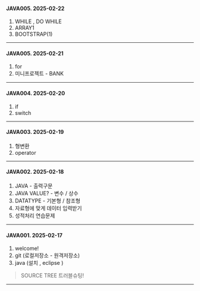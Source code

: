 
#### JAVA005. 2025-02-22  
 1.  WHILE , DO WHILE
 2.  ARRAY1
 3.  BOOTSTRAP(1)
---




#### JAVA005. 2025-02-21  
 1.  for
 2.  미니프로젝트 - BANK 
    

---





#### JAVA004. 2025-02-20    
 1. if
 2. switch 
    

---




#### JAVA003. 2025-02-19    
 1. 형변환
 2. operator 
    

---


#### JAVA002. 2025-02-18    
 1. JAVA - 출력구문
 2. JAVA VALUE?  - 변수 / 상수
 3. DATATYPE - 기본형 / 참조형
 4. 자료형에 맞게 데이터 입력받기
 5. 성적처리 연습문제
    

---

#### JAVA001. 2025-02-17    
 1. welcome!
 2. git (로컬저장소 - 원격저장소)
 3. java (설치 , eclipse )

> SOURCE TREE  트러블슈팅!


 ---

 
 
